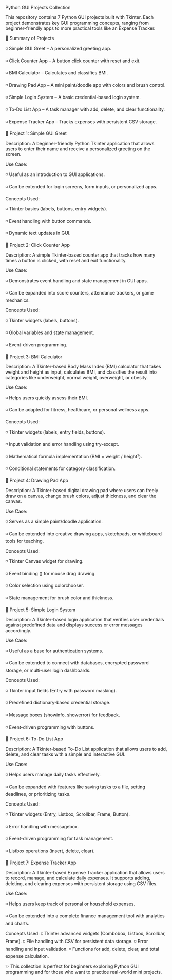 Python GUI Projects Collection

This repository contains 7 Python GUI projects built with Tkinter. Each project demonstrates key GUI programming concepts, ranging from beginner-friendly apps to more practical tools like an Expense Tracker.

📖 Summary of Projects

◽ Simple GUI Greet – A personalized greeting app.

◽ Click Counter App – A button click counter with reset and exit.

◽ BMI Calculator – Calculates and classifies BMI.

◽ Drawing Pad App – A mini paint/doodle app with colors and brush control.

◽ Simple Login System – A basic credential-based login system.

◽ To-Do List App – A task manager with add, delete, and clear functionality.

◽ Expense Tracker App – Tracks expenses with persistent CSV storage.


📌 Project 1: Simple GUI Greet

Description:
A beginner-friendly Python Tkinter application that allows users to enter their name and receive a personalized greeting on the screen.

Use Case:

◽ Useful as an introduction to GUI applications.

◽ Can be extended for login screens, form inputs, or personalized apps.

Concepts Used:

◽ Tkinter basics (labels, buttons, entry widgets).

◽ Event handling with button commands.

◽ Dynamic text updates in GUI.

📌 Project 2: Click Counter App

Description:
A simple Tkinter-based counter app that tracks how many times a button is clicked, with reset and exit functionality.

Use Case:

◽ Demonstrates event handling and state management in GUI apps.

◽ Can be expanded into score counters, attendance trackers, or game mechanics.

Concepts Used:

◽ Tkinter widgets (labels, buttons).

◽ Global variables and state management.

◽ Event-driven programming.

📌 Project 3: BMI Calculator

Description:
A Tkinter-based Body Mass Index (BMI) calculator that takes weight and height as input, calculates BMI, and classifies the result into categories like underweight, normal weight, overweight, or obesity.

Use Case:

◽ Helps users quickly assess their BMI.

◽ Can be adapted for fitness, healthcare, or personal wellness apps.

Concepts Used:

◽ Tkinter widgets (labels, entry fields, buttons).

◽ Input validation and error handling using try-except.

◽ Mathematical formula implementation (BMI = weight / height²).

◽ Conditional statements for category classification.

📌 Project 4: Drawing Pad App

Description:
A Tkinter-based digital drawing pad where users can freely draw on a canvas, change brush colors, adjust thickness, and clear the canvas.

Use Case:

◽ Serves as a simple paint/doodle application.

◽ Can be extended into creative drawing apps, sketchpads, or whiteboard tools for teaching.

Concepts Used:

◽ Tkinter Canvas widget for drawing.

◽ Event binding (<B1-Motion>) for mouse drag drawing.

◽ Color selection using colorchooser.

◽ State management for brush color and thickness.

📌 Project 5: Simple Login System

Description:
A Tkinter-based login application that verifies user credentials against predefined data and displays success or error messages accordingly.

Use Case:

◽ Useful as a base for authentication systems.

◽ Can be extended to connect with databases, encrypted password storage, or multi-user login dashboards.

Concepts Used:

◽ Tkinter input fields (Entry with password masking).

◽ Predefined dictionary-based credential storage.

◽ Message boxes (showinfo, showerror) for feedback.

◽ Event-driven programming with buttons.

📌 Project 6: To-Do List App

Description:
A Tkinter-based To-Do List application that allows users to add, delete, and clear tasks with a simple and interactive GUI.

Use Case:

◽ Helps users manage daily tasks effectively.

◽ Can be expanded with features like saving tasks to a file, setting deadlines, or prioritizing tasks.

Concepts Used:

◽ Tkinter widgets (Entry, Listbox, Scrollbar, Frame, Button).

◽ Error handling with messagebox.

◽ Event-driven programming for task management.

◽ Listbox operations (insert, delete, clear).

📌 Project 7: Expense Tracker App

Description:
A Tkinter-based Expense Tracker application that allows users to record, manage, and calculate daily expenses. It supports adding, deleting, and clearing expenses with persistent storage using CSV files.

Use Case:

◽ Helps users keep track of personal or household expenses.

◽ Can be extended into a complete finance management tool with analytics and charts.

Concepts Used:
◽ Tkinter advanced widgets (Combobox, Listbox, Scrollbar, Frame).
◽ File handling with CSV for persistent data storage.
◽ Error handling and input validation.
◽ Functions for add, delete, clear, and total expense calculation.

✨ This collection is perfect for beginners exploring Python GUI programming and for those who want to practice real-world mini projects.
